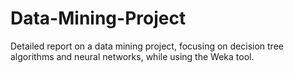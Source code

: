 # Data-Mining-Project
Detailed report on a data mining project, focusing on decision tree algorithms and neural networks, while using the Weka tool.
